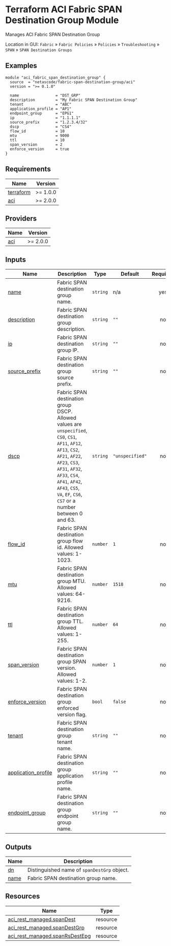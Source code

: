 <!-- BEGIN_TF_DOCS -->
# Terraform ACI Fabric SPAN Destination Group Module

Manages ACI Fabric SPAN Destination Group

Location in GUI:
`Fabric` » `Fabric Policies` » `Policies` » `Troubleshooting` » `SPAN` » `SPAN Destination Groups`

## Examples

```hcl
module "aci_fabric_span_destination_group" {
  source  = "netascode/fabric-span-destination-group/aci"
  version = ">= 0.1.0"

  name                = "DST_GRP"
  description         = "My Fabric SPAN Destination Group"
  tenant              = "ABC"
  application_profile = "AP1"
  endpoint_group      = "EPG1"
  ip                  = "1.1.1.1"
  source_prefix       = "1.2.3.4/32"
  dscp                = "CS4"
  flow_id             = 10
  mtu                 = 9000
  ttl                 = 10
  span_version        = 2
  enforce_version     = true
}
```

## Requirements

| Name | Version |
|------|---------|
| <a name="requirement_terraform"></a> [terraform](#requirement\_terraform) | >= 1.0.0 |
| <a name="requirement_aci"></a> [aci](#requirement\_aci) | >= 2.0.0 |

## Providers

| Name | Version |
|------|---------|
| <a name="provider_aci"></a> [aci](#provider\_aci) | >= 2.0.0 |

## Inputs

| Name | Description | Type | Default | Required |
|------|-------------|------|---------|:--------:|
| <a name="input_name"></a> [name](#input\_name) | Fabric SPAN destination group name. | `string` | n/a | yes |
| <a name="input_description"></a> [description](#input\_description) | Fabric SPAN destination group description. | `string` | `""` | no |
| <a name="input_ip"></a> [ip](#input\_ip) | Fabric SPAN destination group IP. | `string` | `""` | no |
| <a name="input_source_prefix"></a> [source\_prefix](#input\_source\_prefix) | Fabric SPAN destination group source prefix. | `string` | `""` | no |
| <a name="input_dscp"></a> [dscp](#input\_dscp) | Fabric SPAN destination group DSCP. Allowed values are `unspecified`, `CS0`, `CS1`, `AF11`, `AF12`, `AF13`, `CS2`, `AF21`, `AF22`, `AF23`, `CS3`, `AF31`, `AF32`, `AF33`, `CS4`, `AF41`, `AF42`, `AF43`, `CS5`, `VA`, `EF`, `CS6`, `CS7` or a number between 0 and 63. | `string` | `"unspecified"` | no |
| <a name="input_flow_id"></a> [flow\_id](#input\_flow\_id) | Fabric SPAN destination group flow id. Allowed values: 1-1023. | `number` | `1` | no |
| <a name="input_mtu"></a> [mtu](#input\_mtu) | Fabric SPAN destination group MTU. Allowed values: 64-9216. | `number` | `1518` | no |
| <a name="input_ttl"></a> [ttl](#input\_ttl) | Fabric SPAN destination group TTL. Allowed values: 1-255. | `number` | `64` | no |
| <a name="input_span_version"></a> [span\_version](#input\_span\_version) | Fabric SPAN destination group SPAN version. Allowed values: 1-2. | `number` | `1` | no |
| <a name="input_enforce_version"></a> [enforce\_version](#input\_enforce\_version) | Fabric SPAN destination group enforced version flag. | `bool` | `false` | no |
| <a name="input_tenant"></a> [tenant](#input\_tenant) | Fabric SPAN destination group tenant name. | `string` | `""` | no |
| <a name="input_application_profile"></a> [application\_profile](#input\_application\_profile) | Fabric SPAN destination group application profile name. | `string` | `""` | no |
| <a name="input_endpoint_group"></a> [endpoint\_group](#input\_endpoint\_group) | Fabric SPAN destination group endpoint group name. | `string` | `""` | no |

## Outputs

| Name | Description |
|------|-------------|
| <a name="output_dn"></a> [dn](#output\_dn) | Distinguished name of `spanDestGrp` object. |
| <a name="output_name"></a> [name](#output\_name) | Fabric SPAN destination group name. |

## Resources

| Name | Type |
|------|------|
| [aci_rest_managed.spanDest](https://registry.terraform.io/providers/CiscoDevNet/aci/latest/docs/resources/rest_managed) | resource |
| [aci_rest_managed.spanDestGrp](https://registry.terraform.io/providers/CiscoDevNet/aci/latest/docs/resources/rest_managed) | resource |
| [aci_rest_managed.spanRsDestEpg](https://registry.terraform.io/providers/CiscoDevNet/aci/latest/docs/resources/rest_managed) | resource |
<!-- END_TF_DOCS -->